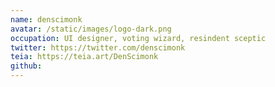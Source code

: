 ```yaml
---
name: denscimonk
avatar: /static/images/logo-dark.png
occupation: UI designer, voting wizard, resindent sceptic
twitter: https://twitter.com/denscimonk
teia: https://teia.art/DenScimonk
github:
---
```

